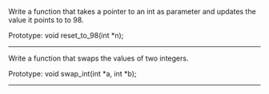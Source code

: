 Write a function that takes a pointer to an int as parameter and updates the value it points to to 98.

Prototype: void reset_to_98(int *n);
*********************************************************
Write a function that swaps the values of two integers.

Prototype: void swap_int(int *a, int *b);
*********************************************************

